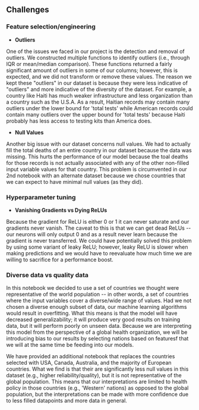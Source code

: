 ## Challenges
### Feature selection/engineering
   - **Outliers**

   One of the issues we faced in our project is the detection and removal of outliers. We constructed multiple functions to identify outliers (i.e., through IQR or mean/median comparison). These functions returned a fairly significant amount of outliers in some of our columns; however, this is expected, and we did not transform or remove these values. The reason we kept these "outliers" in our dataset is because they were less indicative of "outliers" and more indicative of the diversity of the dataset. For example, a country like Haiti has much weaker infrastructure and less organization than a country such as the U.S.A. As a result, Haitian records may contain many outliers under the lower bound for 'total tests' while American records could contain many outliers over the upper bound for 'total tests' because Haiti probably has less access to testing kits than America does.

   - **Null Values**

   Another big issue with our dataset concerns null values. We had to actually fill the total deaths of an entire country in our dataset because the data was missing. This hurts the performance of our model because the toal deaths for those records is not actually associated with any of the other non-filled input variable values for that country. This problem is circumvented in our 2nd notebook with an alternate dataset because we chose countries that we can expect to have minimal null values (as they did).


### Hyperparameter tuning
   - **Vanishing Gradients vs Dying ReLUs**
    
   Because the gradient for ReLU is either 0 or 1 it can never saturate and our gradients never vanish. The caveat to this is that we can get dead ReLUs -- our neurons will only output 0 and as a result never learn because the gradient is never transferred. We could have potentially solved this problem by using some variant of leaky ReLU; however, leaky ReLU is slower when making predictions and we would have to reevaluate how much time we are willing to sacrifice for a performance boost.

### Diverse data vs quality data

In this notebook we decided to use a set of countries we thought were representative of the world population -- in other words, a set of countries where the input variables cover a diverse/wide range of values. Had we not chosen a diverse enough subset of data, our machine learning algorithms would result in overfitting. What this means is that the model will have decreased generalizability; it will produce very good results on training data, but it will perform poorly on unseen data. Because we are interpreting this model from the perspective of a global health organization, we will be introducing bias to our results by selecting nations based on featuresf that we will at the same time be feeding into our models.

We have provided an additional notebook that replaces the countries selected with USA, Canada, Australia, and the majority of European countries. What we find is that their are significantly less null values in this dataset (e.g., higher reliability/quality), but it is not representative of the global population. This means that our interpretations are limited to health policy in those countries (e.g., 'Western' nations) as opposed to the global population, but the interpretations can be made with more confidence due to less filled datapoints and more data in general. 
